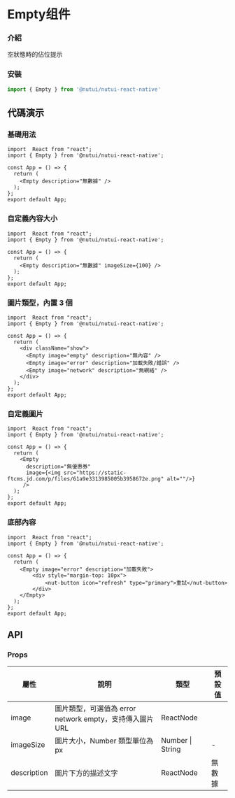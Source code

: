#  Empty组件

### 介紹

空狀態時的佔位提示

### 安裝

```javascript
import { Empty } from '@nutui/nutui-react-native'
```


## 代碼演示

### 基礎用法
```SnackPlayer
import  React from "react";
import { Empty } from '@nutui/nutui-react-native';

const App = () => {
  return (
    <Empty description="無數據" />
  );
};
export default App;
```

### 自定義內容大小
```SnackPlayer
import  React from "react";
import { Empty } from '@nutui/nutui-react-native';

const App = () => {
  return (
    <Empty description="無數據" imageSize={100} />
  );
};
export default App;
```

### 圖片類型，內置 3 個
```SnackPlayer
import  React from "react";
import { Empty } from '@nutui/nutui-react-native';

const App = () => {
  return (
    <div className="show">
      <Empty image="empty" description="無內容" />
      <Empty image="error" description="加載失敗/錯誤" />
      <Empty image="network" description="無網絡" />
    </div>
  );
};
export default App;
```

### 自定義圖片
```SnackPlayer
import  React from "react";
import { Empty } from '@nutui/nutui-react-native';

const App = () => {
  return (
    <Empty
      description="無優惠券"
      image={<img src="https://static-ftcms.jd.com/p/files/61a9e3313985005b3958672e.png" alt=""/>}
     />
  );
};
export default App;
```


### 底部內容
```SnackPlayer
import  React from "react";
import { Empty } from '@nutui/nutui-react-native';

const App = () => {
  return (
    <Empty image="error" description="加載失敗">
        <div style="margin-top: 10px">
            <nut-button icon="refresh" type="primary">重試</nut-button>
        </div>
    </Empty>
  );
};
export default App;
```
## API

### Props

| 屬性 | 說明 | 類型 | 預設值           |
|--------------|----------------------------------|--------|------------------|
| image         | 圖片類型，可選值為 error network empty，支持傳入圖片 URL              | ReactNode       |
| imageSize        | 圖片大小，Number 類型單位為 px                    | Number \| String | -       |
| description         | 圖片下方的描述文字  | ReactNode |    無數據             |


